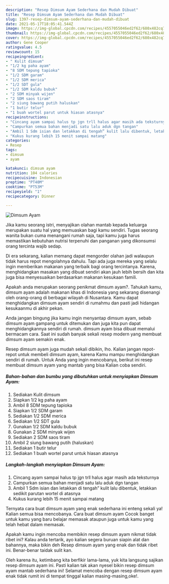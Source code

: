 ```yaml
---
description: "Resep Dimsum Ayam Sederhana dan Mudah Dibuat"
title: "Resep Dimsum Ayam Sederhana dan Mudah Dibuat"
slug: 1397-resep-dimsum-ayam-sederhana-dan-mudah-dibuat
date: 2021-05-17T18:05:41.544Z
image: https://img-global.cpcdn.com/recipes/4557055046ed2f62/680x482cq70/dimsum-ayam-foto-resep-utama.jpg
thumbnail: https://img-global.cpcdn.com/recipes/4557055046ed2f62/680x482cq70/dimsum-ayam-foto-resep-utama.jpg
cover: https://img-global.cpcdn.com/recipes/4557055046ed2f62/680x482cq70/dimsum-ayam-foto-resep-utama.jpg
author: Gene Cooper
ratingvalue: 4.5
reviewcount: 15
recipeingredient:
- " Kulit dimsum"
- "1/2 kg paha ayam"
- "8 SDM tepung tapioka"
- "1/2 SDM garam"
- "1/2 SDM merica"
- "1/2 SDT gula"
- "1/2 SDM kaldu bubuk"
- "2 SDM minyak wijen"
- "2 SDM saos tiram"
- "2 siung bawang putih haluskan"
- "1 butir telur"
- "1 buah wortel parut untuk hiasan atasnya"
recipeinstructions:
- "Cincang ayam sampai halus tp jgn trll halus agar masih ada teksturnya"
- "Campurkan semua bahan menjadi satu lalu aduk dgn tangan"
- "Ambil 1 Sdm isian dan letakkan di tengah” kulit lalu dibentuk, letakkan sedikit parutan wortel di atasnya"
- "Kukus kurang lebih 15 menit sampai matang"
categories:
- Resep
tags:
- dimsum
- ayam

katakunci: dimsum ayam 
nutrition: 104 calories
recipecuisine: Indonesian
preptime: "PT40M"
cooktime: "PT53M"
recipeyield: "1"
recipecategory: Dinner

---
```



![Dimsum Ayam](https://img-global.cpcdn.com/recipes/4557055046ed2f62/680x482cq70/dimsum-ayam-foto-resep-utama.jpg)

Jika kamu seorang istri, menyajikan olahan mantab kepada keluarga merupakan suatu hal yang memuaskan bagi kamu sendiri. Tugas seorang  wanita bukan cuma menangani rumah saja, tapi kamu juga harus memastikan kebutuhan nutrisi terpenuhi dan panganan yang dikonsumsi orang tercinta wajib sedap.

Di era  sekarang, kalian memang dapat mengorder olahan jadi walaupun tidak harus repot mengolahnya dahulu. Tapi ada juga mereka yang selalu ingin memberikan makanan yang terbaik bagi orang tercintanya. Karena, menghidangkan masakan yang dibuat sendiri akan jauh lebih bersih dan kita juga bisa menyesuaikan berdasarkan makanan kesukaan famili. 



Apakah anda merupakan seorang penikmat dimsum ayam?. Tahukah kamu, dimsum ayam adalah makanan khas di Indonesia yang sekarang disenangi oleh orang-orang di berbagai wilayah di Nusantara. Kamu dapat menghidangkan dimsum ayam sendiri di rumahmu dan pasti jadi hidangan kesukaanmu di akhir pekan.

Anda jangan bingung jika kamu ingin menyantap dimsum ayam, sebab dimsum ayam gampang untuk ditemukan dan juga kita pun dapat menghidangkannya sendiri di rumah. dimsum ayam bisa dibuat memalui bermacam cara. Saat ini sudah banyak sekali resep modern yang membuat dimsum ayam semakin enak.

Resep dimsum ayam juga mudah sekali dibikin, lho. Kalian jangan repot-repot untuk membeli dimsum ayam, karena Kamu mampu menghidangkan sendiri di rumah. Untuk Anda yang ingin mencobanya, berikut ini resep membuat dimsum ayam yang mantab yang bisa Kalian coba sendiri.

<!--inarticleads1-->

##### Bahan-bahan dan bumbu yang dibutuhkan untuk menyiapkan Dimsum Ayam:

1. Sediakan  Kulit dimsum
1. Siapkan 1/2 kg paha ayam
1. Ambil 8 SDM tepung tapioka
1. Siapkan 1/2 SDM garam
1. Sediakan 1/2 SDM merica
1. Sediakan 1/2 SDT gula
1. Gunakan 1/2 SDM kaldu bubuk
1. Gunakan 2 SDM minyak wijen
1. Sediakan 2 SDM saos tiram
1. Ambil 2 siung bawang putih (haluskan)
1. Sediakan 1 butir telur
1. Sediakan 1 buah wortel parut untuk hiasan atasnya




<!--inarticleads2-->

##### Langkah-langkah menyiapkan Dimsum Ayam:

1. Cincang ayam sampai halus tp jgn trll halus agar masih ada teksturnya
1. Campurkan semua bahan menjadi satu lalu aduk dgn tangan
1. Ambil 1 Sdm isian dan letakkan di tengah” kulit lalu dibentuk, letakkan sedikit parutan wortel di atasnya
1. Kukus kurang lebih 15 menit sampai matang




Ternyata cara buat dimsum ayam yang enak sederhana ini enteng sekali ya! Kalian semua bisa mencobanya. Cara buat dimsum ayam Cocok banget untuk kamu yang baru belajar memasak ataupun juga untuk kamu yang telah hebat dalam memasak.

Apakah kamu ingin mencoba membikin resep dimsum ayam nikmat tidak ribet ini? Kalau anda tertarik, ayo kalian segera buruan siapin alat dan bahannya, maka bikin deh Resep dimsum ayam yang enak dan tidak ribet ini. Benar-benar taidak sulit kan. 

Oleh karena itu, ketimbang kita berfikir lama-lama, yuk kita langsung sajikan resep dimsum ayam ini. Pasti kalian tak akan nyesel bikin resep dimsum ayam mantab sederhana ini! Selamat mencoba dengan resep dimsum ayam enak tidak rumit ini di tempat tinggal kalian masing-masing,oke!.

